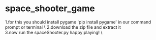 # space_shooter_game
1.for this you should install pygame 'pip install pygame' in our command prompt or terminal \ 
2.download the zip file and extract it \
3.now run the spaceShooter.py happy playing! \
